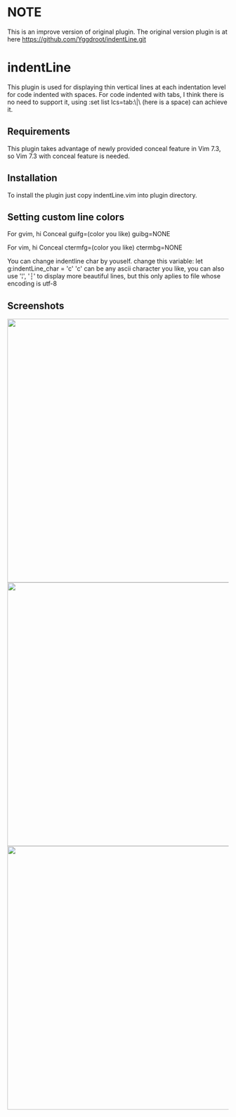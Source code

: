 NOTE
====
This is an improve version of original plugin.
The original version plugin is at here https://github.com/Yggdroot/indentLine.git

indentLine
==========

This plugin is used for displaying thin vertical lines at each indentation level for code indented with spaces.
For code indented with tabs, I think there is no need to support it, using :set list lcs=tab:\\|\ (here is a space) can 
achieve it.

## Requirements
This plugin takes advantage of newly provided conceal feature in Vim 7.3, so Vim 7.3 with conceal feature is needed.

## Installation
To install the plugin just copy indentLine.vim into plugin directory.


## Setting custom line colors
For gvim, hi Conceal guifg=(color you like) guibg=NONE

For vim, hi Conceal ctermfg=(color you like) ctermbg=NONE

You can change indentline char by youself.
change this variable:
let g:indentLine_char = 'c'
'c' can be any ascii character you like, you can also use '¦', '┆' to display more beautiful lines, 
but this only aplies to file whose encoding is utf-8

## Screenshots
<img src="http://i.imgur.com/WQqhH.jpg" width="800" height="600" alt="" />
<img src="http://i.imgur.com/zhV1v.jpg" width="800" height="600" alt="" />
<img src="http://i.imgur.com/cENlq.jpg" width="800" height="600" alt="" />


